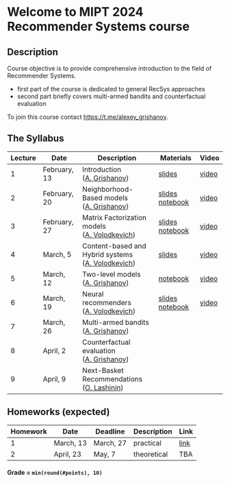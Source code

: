 # Welcome to MIPT 2024 Recommender Systems course

## Description

Course objective is to provide comprehensive introduction to the field of Recommender Systems.

- first part of the course is dedicated to general RecSys approaches
- second part briefly covers multi-armed bandits and counterfactual evaluation

To join this course contact https://t.me/alexey_grishanov.

## The Syllabus

| Lecture | Date         | Description                                                                            | Materials                                                                                                       | Video                                             |
| ------- | ------------ | -------------------------------------------------------------------------------------- | --------------------------------------------------------------------------------------------------------------- | ------------------------------------------------- |
| 1       | February, 13 | Introduction<br /> ([A. Grishanov](https://github.com/shashist)) | [slides](week_01_introduction/rs_lecture01.pdf) | [video](https://youtube.com/live/OhfNF8bwc80) |
| 2       | February, 20 | Neighborhood-Based models<br /> ([A. Grishanov](https://github.com/shashist)) | [slides](week_02_neighbourhood_based/rs_lecture02.pdf) [notebook](week_02_neighbourhood_based/rs_seminar1.ipynb) | [video](https://youtube.com/live/3FzfpsruU2I) |
| 3       | February, 27 | Matrix Factorization models<br /> ([A. Volodkevich](https://github.com/monkey0head)) | [slides](week_03_matrix_factorization/rs_lecture03.pdf) [notebook](week_03_matrix_factorization/rs_seminar_svd.ipynb) | [video](https://www.youtube.com/watch?v=7kcBpnCpkbI) |
| 4       | March, 5     | Content-based and Hybrid systems<br /> ([A. Volodkevich](https://github.com/monkey0head)) | [slides](week_04_hybrid/rs_lecture04.pdf) | [video](https://www.youtube.com/watch?v=tVI6mL3kXwE) |
| 5       | March, 12    | Two-level models<br /> ([A. Grishanov](https://github.com/shashist)) | [notebook](week_05_two-level/rs_seminar_2-level.ipynb) | [video](https://www.youtube.com/watch?v=N_W-oKpoDdI) |
| 6       | March, 19    | Neural recommenders<br /> ([A. Volodkevich](https://github.com/monkey0head)) | [slides](week_06_neural_recommenders/rs_lecture06.pdf) [notebook](week_06_neural_recommenders/rs_sasrec_2024.ipynb) | [video](https://www.youtube.com/watch?v=Vzfw5-BgT7M) |
| 7       | March, 26    | Multi-armed bandits<br /> ([A. Grishanov](https://github.com/shashist))                   |                                                                                                                 |                                                   |
| 8       | April, 2     | Counterfactual evaluation<br /> ([A. Grishanov](https://github.com/shashist))             |                                                                                                                 |                                                   |
| 9       | April, 9     | Next-Basket Recommendations<br />([O. Lashinin](https://github.com/fotol1))               |                                                                                                                 |                                                   |

## Homeworks (expected)

| Homework | Date      | Deadline  | Description | Link                     |
| -------- |-----------|-----------| ----------- |--------------------------|
| 1        | March, 13 | March, 27 | practical   | [link](homeworks/hw_01/rs_hw01.ipynb) |
| 2        | April, 23 | May, 7    | theoretical | TBA                      |

#### Grade = `min(round(#points), 10)`
